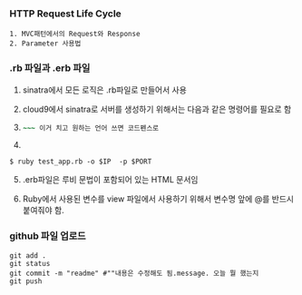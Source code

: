 ### HTTP Request Life Cycle

```
1. MVC패턴에서의 Request와 Response
2. Parameter 사용법
```

### .rb 파일과  .erb 파일

1. sinatra에서 모든 로직은 .rb파일로 만들어서 사용

2. cloud9에서 sinatra로 서버를 생성하기 위해서는 다음과 같은 명령어를 필요로 함

3. ~~~ruby
   ​~~~ 이거 치고 원하는 언어 쓰면 코드펜스로
   ~~~

4. 

   ```
   $ ruby test_app.rb -o $IP  -p $PORT
   ```

5.  .erb파일은 루비 문법이 포함되어 있는 HTML 문서임

6.  Ruby에서 사용된 변수를 view 파일에서 사용하기 위해서 변수명 앞에 @를 반드시 붙여줘야 함.

### github 파일 업로드

```
git add .
git status
git commit -m "readme" #""내용은 수정해도 됨.message. 오늘 뭘 했는지
git push
```

